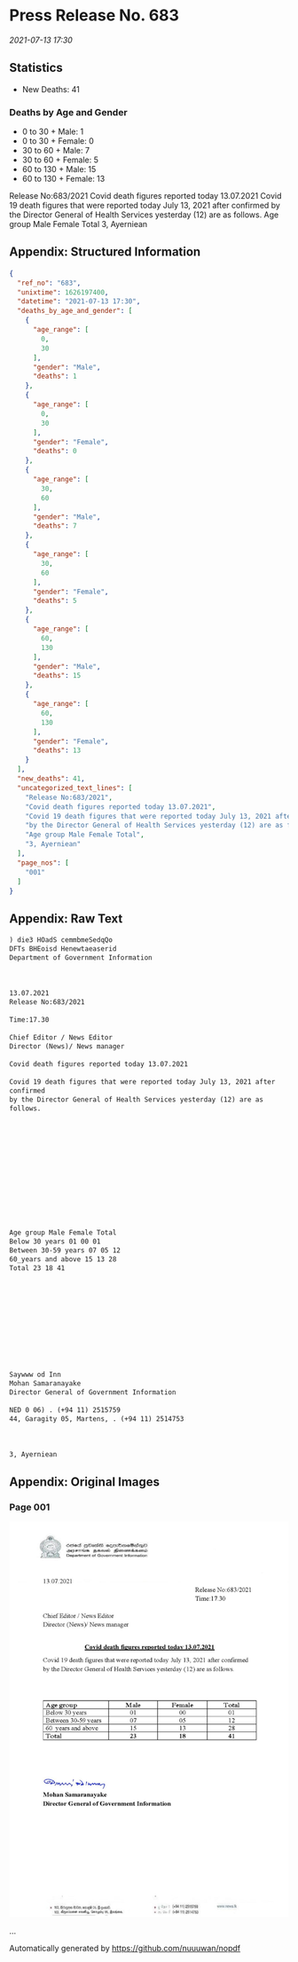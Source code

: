 
# Press Release No. 683
*2021-07-13 17:30*
## Statistics
* New Deaths: 41
### Deaths by Age and Gender
* 0 to 30 + Male: 1
* 0 to 30 + Female: 0
* 30 to 60 + Male: 7
* 30 to 60 + Female: 5
* 60 to 130 + Male: 15
* 60 to 130 + Female: 13


Release No:683/2021
Covid death figures reported today 13.07.2021
Covid 19 death figures that were reported today July 13, 2021 after confirmed
by the Director General of Health Services yesterday (12) are as follows.
Age group Male Female Total
3, Ayerniean

## Appendix: Structured Information
```json
{
  "ref_no": "683",
  "unixtime": 1626197400,
  "datetime": "2021-07-13 17:30",
  "deaths_by_age_and_gender": [
    {
      "age_range": [
        0,
        30
      ],
      "gender": "Male",
      "deaths": 1
    },
    {
      "age_range": [
        0,
        30
      ],
      "gender": "Female",
      "deaths": 0
    },
    {
      "age_range": [
        30,
        60
      ],
      "gender": "Male",
      "deaths": 7
    },
    {
      "age_range": [
        30,
        60
      ],
      "gender": "Female",
      "deaths": 5
    },
    {
      "age_range": [
        60,
        130
      ],
      "gender": "Male",
      "deaths": 15
    },
    {
      "age_range": [
        60,
        130
      ],
      "gender": "Female",
      "deaths": 13
    }
  ],
  "new_deaths": 41,
  "uncategorized_text_lines": [
    "Release No:683/2021",
    "Covid death figures reported today 13.07.2021",
    "Covid 19 death figures that were reported today July 13, 2021 after confirmed",
    "by the Director General of Health Services yesterday (12) are as follows.",
    "Age group Male Female Total",
    "3, Ayerniean"
  ],
  "page_nos": [
    "001"
  ]
}
```

## Appendix: Raw Text
```text
) die3 HOadS cemmbmeSedqQo
DFTs BHEoisd Henewtaeaserid
Department of Government Information

 

13.07.2021
Release No:683/2021

Time:17.30

Chief Editor / News Editor
Director (News)/ News manager

Covid death figures reported today 13.07.2021

Covid 19 death figures that were reported today July 13, 2021 after confirmed
by the Director General of Health Services yesterday (12) are as follows.

 

 

 

 

 

 

Age group Male Female Total
Below 30 years 01 00 01
Between 30-59 years 07 05 12
60_years and above 15 13 28
Total 23 18 41

 

 

 

 

 

Saywww od Inn
Mohan Samaranayake
Director General of Government Information

NED 0 06) . (+94 11) 2515759
44, Garagity 05, Martens, . (+94 11) 2514753

   

3, Ayerniean

```

## Appendix: Original Images

### Page 001

![page_no](https://raw.githubusercontent.com/nuuuwan/nopdf_data/main/nopdf.dgigovlk.ref683.page001.jpeg)
        

...

Automatically generated by https://github.com/nuuuwan/nopdf

    
    